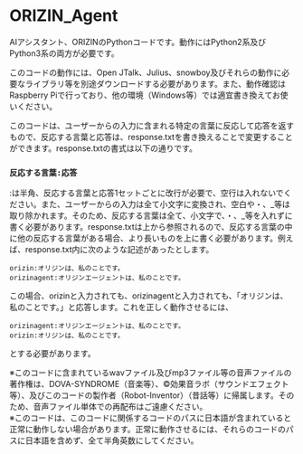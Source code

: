 # ORIZIN_Agent
AIアシスタント、ORIZINのPythonコードです。動作にはPython2系及びPython3系の両方が必要です。

このコードの動作には、Open JTalk、Julius、snowboy及びそれらの動作に必要なライブラリ等を別途ダウンロードする必要があります。また、動作確認はRaspberry Piで行っており、他の環境（Windows等）では適宜書き換えてお使いください。

このコードは、ユーザーからの入力に含まれる特定の言葉に反応して応答を返すもので、反応する言葉と応答は、response.txtを書き換えることで変更することができます。response.txtの書式は以下の通りです。  
### `反応する言葉:応答`  
:は半角、反応する言葉と応答1セットごとに改行が必要で、空行は入れないでください。また、ユーザーからの入力は全て小文字に変換され、空白や・、_等は取り除かれます。そのため、反応する言葉は全て、小文字で、・、_等を入れずに書く必要があります。response.txtは上から参照されるので、反応する言葉の中に他の反応する言葉がある場合、より長いものを上に書く必要があります。例えば、response.txt内に次のような記述があったとします。  
```
orizin:オリジンは、私のことです。
orizinagent:オリジンエージェントは、私のことです。
```
この場合、orizinと入力されても、orizinagentと入力されても、「オリジンは、私のことです。」と応答します。これを正しく動作させるには、  
```
orizinagent:オリジンエージェントは、私のことです。
orizin:オリジンは、私のことです。
```
とする必要があります。

※このコードに含まれているwavファイル及びmp3ファイル等の音声ファイルの著作権は、DOVA-SYNDROME（音楽等）、©効果音ラボ（サウンドエフェクト等）、及びこのコードの製作者（Robot-Inventor）（昔話等）に帰属します。そのため、音声ファイル単体での再配布はご遠慮ください。  
※このコードは、このコードに関係するコードのパスに日本語が含まれていると正常に動作しない場合があります。正常に動作させるには、それらのコードのパスに日本語を含めず、全て半角英数にしてください。
